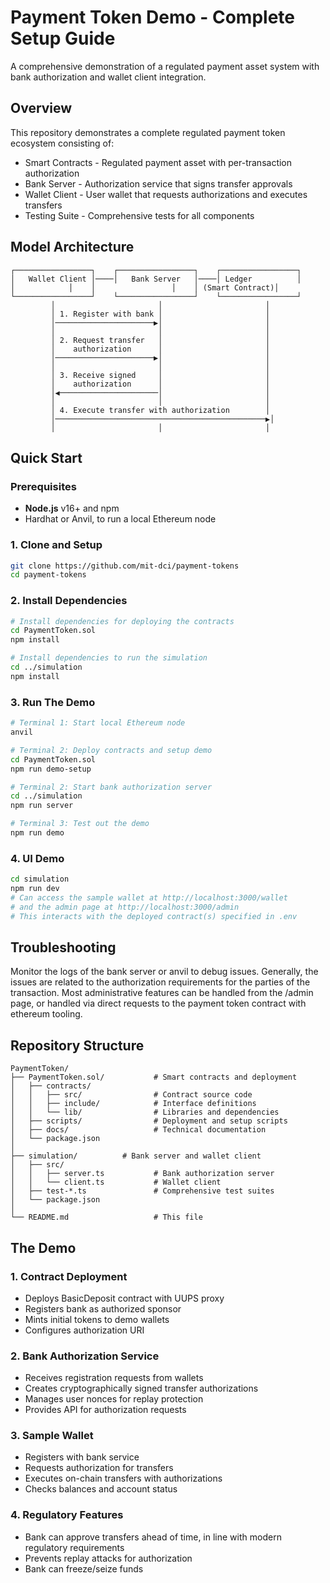 # Payment Token Demo - Complete Setup Guide

A comprehensive demonstration of a regulated payment asset system with bank authorization and wallet client integration.

## Overview

This repository demonstrates a complete regulated payment token ecosystem consisting of:

- Smart Contracts - Regulated payment asset with per-transaction authorization
- Bank Server - Authorization service that signs transfer approvals  
- Wallet Client - User wallet that requests authorizations and executes transfers
- Testing Suite - Comprehensive tests for all components

## Model Architecture

```
┌─────────────────┐    ┌─────────────────┐    ┌─────────────────┐
│   Wallet Client │────│   Bank Server   │────│ Ledger          │
│            │    │                 │    │ (Smart Contract)│
└─────────────────┘    └─────────────────┘    └─────────────────┘
         │                       │                       │
         │ 1. Register with bank │                       │
         │──────────────────────▶│                       │
         │                       │                       │
         │ 2. Request transfer   │                       │
         │    authorization      │                       │
         │──────────────────────▶│                       │
         │                       │                       │
         │ 3. Receive signed     │                       │
         │    authorization      │                       │
         │◀──────────────────────│                       │
         │                       │                       │
         │ 4. Execute transfer with authorization        │
         │───────────────────────────────────────────────▶│
         │                       │                       │
```

## Quick Start

### Prerequisites
- **Node.js** v16+ and npm
- Hardhat or Anvil, to run a local Ethereum node

### 1. Clone and Setup
```bash
git clone https://github.com/mit-dci/payment-tokens
cd payment-tokens
```

### 2. Install Dependencies
```bash
# Install dependencies for deploying the contracts
cd PaymentToken.sol
npm install

# Install dependencies to run the simulation
cd ../simulation
npm install
```

### 3. Run The Demo
```bash
# Terminal 1: Start local Ethereum node
anvil

# Terminal 2: Deploy contracts and setup demo
cd PaymentToken.sol
npm run demo-setup

# Terminal 2: Start bank authorization server
cd ../simulation
npm run server

# Terminal 3: Test out the demo
npm run demo
```

### 4. UI Demo
```bash
cd simulation
npm run dev
# Can access the sample wallet at http://localhost:3000/wallet
# and the admin page at http://localhost:3000/admin
# This interacts with the deployed contract(s) specified in .env
```

## Troubleshooting

Monitor the logs of the bank server or anvil to debug issues. Generally, the issues are related to the authorization requirements for the parties of the transaction. 
Most administrative features can be handled from the /admin page, or handled via direct requests to the payment token contract with ethereum tooling.

## Repository Structure

```
PaymentToken/
├── PaymentToken.sol/           # Smart contracts and deployment
│   ├── contracts/
│   │   ├── src/                # Contract source code
│   │   ├── include/            # Interface definitions
│   │   └── lib/                # Libraries and dependencies
│   ├── scripts/                # Deployment and setup scripts
│   ├── docs/                   # Technical documentation
│   └── package.json
│
├── simulation/          # Bank server and wallet client
│   ├── src/
│   │   ├── server.ts           # Bank authorization server
│   │   └── client.ts           # Wallet client
│   ├── test-*.ts               # Comprehensive test suites
│   └── package.json
│
└── README.md                   # This file
```

## The Demo

### 1. Contract Deployment
- Deploys BasicDeposit contract with UUPS proxy
- Registers bank as authorized sponsor
- Mints initial tokens to demo wallets
- Configures authorization URI

### 2. Bank Authorization Service
- Receives registration requests from wallets
- Creates cryptographically signed transfer authorizations
- Manages user nonces for replay protection
- Provides API for authorization requests

### 3. Sample Wallet
- Registers with bank service
- Requests authorization for transfers
- Executes on-chain transfers with authorizations
- Checks balances and account status

### 4. Regulatory Features
- Bank can approve transfers ahead of time, in line with modern regulatory requirements
- Prevents replay attacks for authorization
- Bank can freeze/seize funds
